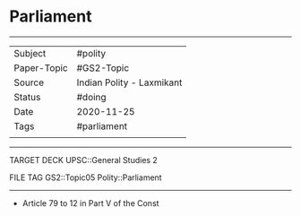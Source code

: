 # Parliament

***

|             |                           |
| ----------- | ------------------------- |
| Subject     | #polity                   |
| Paper-Topic | #GS2-Topic                |
| Source      | Indian Polity - Laxmikant |
| Status      |         #doing                   |
| Date        |              2020-11-25             |
| Tags        |              #parliament             |
|             |                           |

***

TARGET DECK
UPSC::General Studies 2

FILE TAG
GS2::Topic05 Polity::Parliament

***

* Article 79 to 12 in Part V of the Const